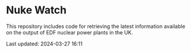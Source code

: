 # Nuke Watch

This repository includes code for retrieving the latest information available on the output of EDF nuclear power plants in the UK.

Last updated: 2024-03-27 16:11